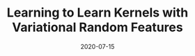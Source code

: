 ---
title: "Learning to Learn Kernels with Variational Random Features"
collection: publications
permalink: /publication/2020-07-15-paper-title-number-1
date: 2020-07-15
venue: 'Xiantong Zhen*, <b>Haoliang Sun</b>*, Yingjun Du*, Jun Xu, Yilong Yin, Ling Shao, Cees Snoek. International Conference on Machine Learning (ICML)'
paperurl: 'https://github.com/Yingjun-Du/MetaVRF'
---